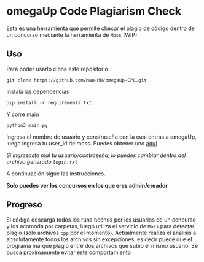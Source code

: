 # omegaUp Code Plagiarism Check

Esta es una herramienta que permite checar el plagio de código dentro de un concurso mediante la herramienta de `Moss` (WIP)

## Uso

Para poder usarlo clona este repositorio

`git clone https://github.com/Mau-MD/omegaUp-CPC.git`

Instala las dependencias

`pip install -r requirements.txt`

Y corre main

`python3 main.py`

Ingresa el nombre de usuario y constraseña con la cual entras a omegaUp, luego ingresa tu user_id de moss. Puedes obtener uno [aquí](http://theory.stanford.edu/~aiken/moss/)

_Si ingresaste mal tu usuario/contraseña, lo puedes cambiar dentro del archivo generado `login.txt`_

A continuación sigue las instrucciones.

**Solo puedes ver los concursos en los que eres admin/creador**

## Progreso

El código descarga todos los runs hechos por los usuarios de un concurso y los acomoda por carpetas, luego utiliza el servicio de `Moss` para detectar plagio (solo archivos `cpp` por el momento). Actualmente realiza el analisis a absolutamente todos los archivos sin excepciones, es decir puede que el programa marque plagio entre dos archivos que subio el mismo usuario. Se busca proximamente evitar este comportamiento
